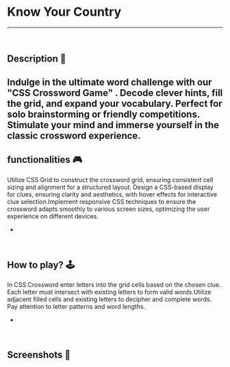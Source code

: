 # **Know Your Country** 

---

<br>

## **Description 📃**
Indulge in the ultimate word challenge with our "CSS Crossword Game" . Decode clever hints, fill the grid, and expand your vocabulary. Perfect for solo brainstorming or friendly competitions. Stimulate your mind and immerse yourself in the classic crossword experience.
- 

## **functionalities 🎮**
<!-- add functionalities over here -->
 Utilize CSS Grid to construct the crossword grid, ensuring consistent cell sizing and alignment for a structured layout. Design a CSS-based display for clues, ensuring clarity and aesthetics, with hover effects for interactive clue selection.Implement responsive CSS techniques to ensure the crossword adapts smoothly to various screen sizes, optimizing the user experience on different devices.

- 
<br>

## **How to play? 🕹️**
<!-- add the steps how to play games -->
In CSS Crossword enter letters into the grid cells based on the chosen clue. Each letter must intersect with existing letters to form valid words.Utilize adjacent filled cells and existing letters to decipher and complete words. Pay attention to letter patterns and word lengths.


- 

<br>

## **Screenshots 📸**

<br>


